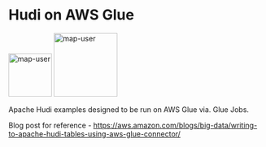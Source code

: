 # Hudi on AWS Glue

<img width="85" alt="map-user" src="https://img.shields.io/badge/views-465-green"> <img width="125" alt="map-user" src="https://img.shields.io/badge/unique visits-114-green">

Apache Hudi examples designed to be run on AWS Glue via. Glue Jobs.

Blog post for reference - https://aws.amazon.com/blogs/big-data/writing-to-apache-hudi-tables-using-aws-glue-connector/
